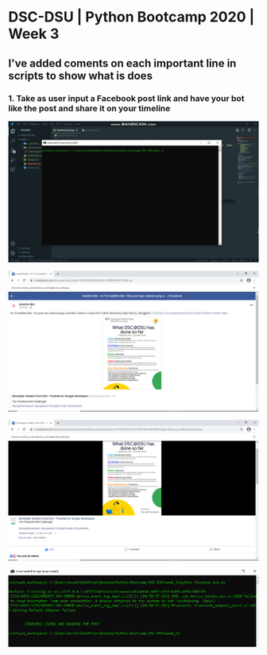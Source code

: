 # DSC-DSU | Python Bootcamp 2020 | Week 3

## I've added coments on each important line in scripts to show what is does

### 1. Take as user input a Facebook post link and have your bot like the post and share it on your timeline

![](images/1.gif)

![](images/2.PNG)

![](images/3.PNG)

![](images/4.PNG)
